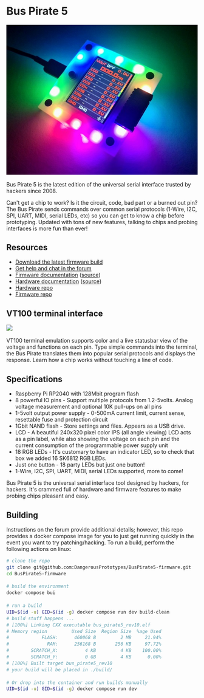 # Bus Pirate 5

![](./img/bp5rev10-cover-angle.jpg)

Bus Pirate 5 is the latest edition of the universal serial interface trusted by hackers since 2008.

Can't get a chip to work? Is it the circuit, code, bad part or a burned out pin? The Bus Pirate sends commands over common serial protocols (1-Wire, I2C, SPI, UART, MIDI, serial LEDs, etc) so you can get to know a chip before prototyping. Updated with tons of new features, talking to chips and probing interfaces is more fun than ever!

## Resources

- [Download the latest firmware build](https://forum.buspirate.com/t/bus-pirate-5-auto-build-main-branch/20/99999)
- [Get help and chat in the forum](https://forum.buspirate.com/)
- [Firmware documentation](https://firmware.buspirate.com/) ([source](https://github.com/DangerousPrototypes/BusPirate5-docs-firmware))
- [Hardware documentation](https://hardware.buspirate.com/) ([source](https://github.com/DangerousPrototypes/BusPirate5-docs-hardware))
- [Hardware repo](https://github.com/DangerousPrototypes/BusPirate5-hardware)
- [Firmware repo](https://github.com/DangerousPrototypes/BusPirate5-firmware)

## VT100 terminal interface

![](./img/teraterm-done.png)

VT100 terminal emulation supports color and a live statusbar view of the voltage and functions on each pin. Type simple commands into the terminal, the Bus Pirate translates them into popular serial protocols and displays the response. Learn how a chip works without touching a line of code.

## Specifications

- Raspberry Pi RP2040 with 128Mbit program flash
- 8 powerful IO pins - Support multiple protocols from 1.2-5volts. Analog voltage measurement and optional 10K pull-ups on all pins
- 1-5volt output power supply - 0-500mA current limit, current sense, resettable fuse and protection circuit
- 1Gbit NAND flash - Store settings and files. Appears as a USB drive.
- LCD - A beautiful 240x320 pixel color IPS (all angle viewing) LCD acts as a pin label, while also showing the voltage on each pin and the current consumption of the programmable power supply unit
- 18 RGB LEDs - It's customary to have an indicator LED, so to check that box we added 16 SK6812 RGB LEDs.
- Just one button - 18 party LEDs but just one button!
- 1-Wire, I2C, SPI, UART, MIDI, serial LEDs supported, more to come!

Bus Pirate 5 is the universal serial interface tool designed by hackers, for hackers. It's crammed full of hardware and firmware features to make probing chips pleasant and easy.

## Building
Instructions on the forum provide additional details; however, this repo provides a docker compose image for you to just get running quickly in the event you want to try patching/hacking.
To run a build, perform the following actions on linux:

```sh
# clone the repo
git clone git@github.com:DangerousPrototypes/BusPirate5-firmware.git
cd BusPirate5-firmware

# build the environment
docker compose bui

# run a build
UID=$(id -u) GID=$(id -g) docker compose run dev build-clean
# build stuff happens ...
# [100%] Linking CXX executable bus_pirate5_rev10.elf
# Memory region         Used Size  Region Size  %age Used
#            FLASH:      460068 B         2 MB     21.94%
#              RAM:      256168 B       256 KB     97.72%
#        SCRATCH_X:          4 KB         4 KB    100.00%
#        SCRATCH_Y:          0 GB         4 KB      0.00%
# [100%] Built target bus_pirate5_rev10
# your build will be placed in ./build/

# Or drop into the container and run builds manually
UID=$(id -u) GID=$(id -g) docker compose run dev
